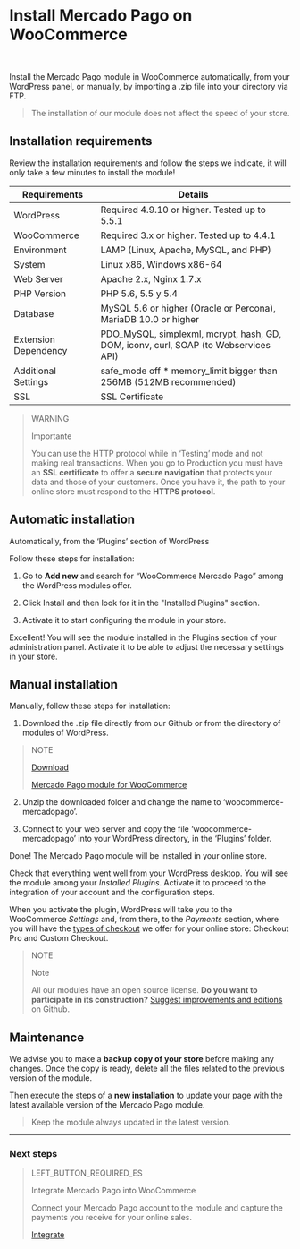 # Install Mercado Pago on WooCommerce
<br/>

Install the Mercado Pago module in WooCommerce automatically, from your WordPress panel, or manually, by importing a .zip file into your directory via FTP. 

> The installation of our module does not affect the speed of your store.

## Installation requirements

Review the installation requirements and follow the steps we indicate, it will only take a few minutes to install the module!

| Requirements                  | Details                                                                    	                |
|-------------------------------|-----------------------------------------------------------------------------------------------|
| WordPress        	            | Required 4.9.10 or higher. Tested up to 5.5.1                                                 |
| WooCommerce      	            | Required 3.x or higher. Tested up to 4.4.1                                                    |
| Environment                  	| LAMP (Linux, Apache, MySQL, and PHP)                                                    	    |
| System                      	| Linux x86, Windows x86-64                                                        	            |
| Web Server                  	| Apache 2.x, Nginx 1.7.x                                                               	    |
| PHP Version                 	| PHP 5.6, 5.5 y 5.4                                        	                                |
| Database                     	| MySQL 5.6 or higher (Oracle or Percona), MariaDB 10.0 or higher         	                    |
| Extension Dependency         	| PDO_MySQL, simplexml, mcrypt, hash, GD, DOM, iconv, curl, SOAP (to Webservices API)           |
| Additional Settings           | safe_mode off * memory_limit bigger than 256MB (512MB recommended)                            |
| SSL                         	| SSL Certificate 	                                                                            |

> WARNING
>
> Importante
>
> You can use the HTTP protocol while in ‘Testing’ mode and not making real transactions. When you go to Production you must have an **SSL certificate** to offer a **secure navigation** that protects your data and those of your customers. Once you have it, the path to your online store must respond to the **HTTPS protocol**.

## Automatic installation

Automatically, from the ‘Plugins’ section of WordPress

Follow these steps for installation:

1) Go to **Add new** and search for “WooCommerce Mercado Pago” among the WordPress modules offer.

2) Click Install and then look for it in the "Installed Plugins" section. 

3) Activate it to start configuring the module in your store.

Excellent! You will see the module installed in the Plugins section of your administration panel. Activate it to be able to adjust the necessary settings in your store.

## Manual installation

Manually, follow these steps for installation: 

1) Download the .zip file directly from our Github or from the directory of modules of WordPress.
                    
> NOTE
>
> [Download](https://github.com/mercadopago/cart-woocommerce/archive/master.zip)
>
> [Mercado Pago module for WooCommerce ](https://github.com/mercadopago/cart-woocommerce/archive/master.zip)

2) Unzip the downloaded folder and change the name to ‘woocommerce-mercadopago’.

3) Connect to your web server and copy the file ‘woocommerce-mercadopago’ into your WordPress directory, in the ‘Plugins’ folder.

Done! The Mercado Pago module will be installed in your online store.

Check that everything went well from your WordPress desktop. You will see the module among your *Installed Plugins*. Activate it to proceed to the integration of your account and the configuration steps.

When you activate the plugin, WordPress will take you to the WooCommerce *Settings* and, from there, to the *Payments* section, where you will have the [types of checkout](https://www.mercadopago.com.ar/developers/en/guides/plugins/woocommerce/introduction/#bookmark_checkout_types) we offer for your online store: Checkout Pro and Custom Checkout.

> NOTE
>
> Note
>
> All our modules have an open source license. **Do you want to participate in its construction?** [Suggest improvements and editions](https://github.com/mercadopago/cart-woocommerce) on Github.

## Maintenance

We advise you to make a **backup copy of your store** before making any changes. Once the copy is ready, delete all the files related to the previous version of the module.

Then execute the steps of a **new installation** to update your page with the latest available version of the Mercado Pago module.

> Keep the module always updated in the latest version.

---

### Next steps

> LEFT_BUTTON_REQUIRED_ES
>
> Integrate Mercado Pago into WooCommerce
>
> Connect your Mercado Pago account to the module and capture the payments you receive for your online sales.
>
>
> [Integrate](https://www.mercadopago.com.ar/developers/en/guides/plugins/woocommerce/integration/)